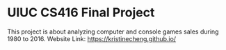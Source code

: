 # UIUC CS416 Final Project
This project is about analyzing computer and console games sales during 1980 to 2016. 
Website Link: https://kristinecheng.github.io/